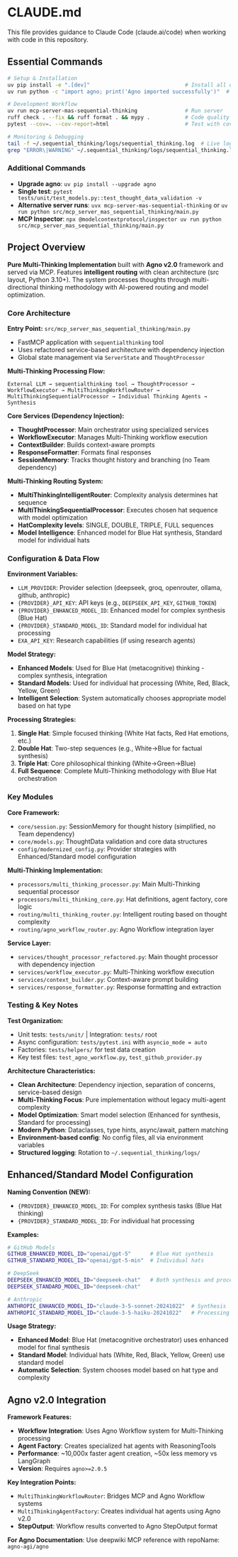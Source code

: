 # CLAUDE.md

This file provides guidance to Claude Code (claude.ai/code) when working with code in this repository.

## Essential Commands

```bash
# Setup & Installation
uv pip install -e ".[dev]"                              # Install all dependencies
uv run python -c "import agno; print('Agno imported successfully')"  # Verify setup

# Development Workflow
uv run mcp-server-mas-sequential-thinking               # Run server
ruff check . --fix && ruff format . && mypy .           # Code quality (ruff replaces black + isort)
pytest --cov=. --cov-report=html                        # Test with coverage

# Monitoring & Debugging
tail -f ~/.sequential_thinking/logs/sequential_thinking.log  # Live logs
grep "ERROR\|WARNING" ~/.sequential_thinking/logs/sequential_thinking.log  # Error search
```

### Additional Commands
- **Upgrade agno**: `uv pip install --upgrade agno`
- **Single test**: `pytest tests/unit/test_models.py::test_thought_data_validation -v`
- **Alternative server runs**: `uvx mcp-server-mas-sequential-thinking` or `uv run python src/mcp_server_mas_sequential_thinking/main.py`
- **MCP Inspector**: `npx @modelcontextprotocol/inspector uv run python src/mcp_server_mas_sequential_thinking/main.py`

## Project Overview

**Pure Multi-Thinking Implementation** built with **Agno v2.0** framework and served via MCP. Features **intelligent routing** with clean architecture (src layout, Python 3.10+). The system processes thoughts through multi-directional thinking methodology with AI-powered routing and model optimization.

### Core Architecture

**Entry Point:** `src/mcp_server_mas_sequential_thinking/main.py`
- FastMCP application with `sequentialthinking` tool
- Uses refactored service-based architecture with dependency injection
- Global state management via `ServerState` and `ThoughtProcessor`

**Multi-Thinking Processing Flow:**
```
External LLM → sequentialthinking tool → ThoughtProcessor → WorkflowExecutor → MultiThinkingWorkflowRouter → MultiThinkingSequentialProcessor → Individual Thinking Agents → Synthesis
```

**Core Services (Dependency Injection):**
- **ThoughtProcessor**: Main orchestrator using specialized services
- **WorkflowExecutor**: Manages Multi-Thinking workflow execution
- **ContextBuilder**: Builds context-aware prompts
- **ResponseFormatter**: Formats final responses
- **SessionMemory**: Tracks thought history and branching (no Team dependency)

**Multi-Thinking Routing System:**
- **MultiThinkingIntelligentRouter**: Complexity analysis determines hat sequence
- **MultiThinkingSequentialProcessor**: Executes chosen hat sequence with model optimization
- **HatComplexity levels**: SINGLE, DOUBLE, TRIPLE, FULL sequences
- **Model Intelligence**: Enhanced model for Blue Hat synthesis, Standard model for individual hats

### Configuration & Data Flow

**Environment Variables:**
- `LLM_PROVIDER`: Provider selection (deepseek, groq, openrouter, ollama, github, anthropic)
- `{PROVIDER}_API_KEY`: API keys (e.g., `DEEPSEEK_API_KEY`, `GITHUB_TOKEN`)
- `{PROVIDER}_ENHANCED_MODEL_ID`: Enhanced model for complex synthesis (Blue Hat)
- `{PROVIDER}_STANDARD_MODEL_ID`: Standard model for individual hat processing
- `EXA_API_KEY`: Research capabilities (if using research agents)

**Model Strategy:**
- **Enhanced Models**: Used for Blue Hat (metacognitive) thinking - complex synthesis, integration
- **Standard Models**: Used for individual hat processing (White, Red, Black, Yellow, Green)
- **Intelligent Selection**: System automatically chooses appropriate model based on hat type

**Processing Strategies:**
1. **Single Hat**: Simple focused thinking (White Hat facts, Red Hat emotions, etc.)
2. **Double Hat**: Two-step sequences (e.g., White→Blue for factual synthesis)
3. **Triple Hat**: Core philosophical thinking (White→Green→Blue)
4. **Full Sequence**: Complete Multi-Thinking methodology with Blue Hat orchestration

### Key Modules

**Core Framework:**
- `core/session.py`: SessionMemory for thought history (simplified, no Team dependency)
- `core/models.py`: ThoughtData validation and core data structures
- `config/modernized_config.py`: Provider strategies with Enhanced/Standard model configuration

**Multi-Thinking Implementation:**
- `processors/multi_thinking_processor.py`: Main Multi-Thinking sequential processor
- `processors/multi_thinking_core.py`: Hat definitions, agent factory, core logic
- `routing/multi_thinking_router.py`: Intelligent routing based on thought complexity
- `routing/agno_workflow_router.py`: Agno Workflow integration layer

**Service Layer:**
- `services/thought_processor_refactored.py`: Main thought processor with dependency injection
- `services/workflow_executor.py`: Multi-Thinking workflow execution
- `services/context_builder.py`: Context-aware prompt building
- `services/response_formatter.py`: Response formatting and extraction

### Testing & Key Notes

**Test Organization:**
- Unit tests: `tests/unit/` | Integration: `tests/` root
- Async configuration: `tests/pytest.ini` with `asyncio_mode = auto`
- Factories: `tests/helpers/` for test data creation
- Key test files: `test_agno_workflow.py`, `test_github_provider.py`

**Architecture Characteristics:**
- **Clean Architecture**: Dependency injection, separation of concerns, service-based design
- **Multi-Thinking Focus**: Pure implementation without legacy multi-agent complexity
- **Model Optimization**: Smart model selection (Enhanced for synthesis, Standard for processing)
- **Modern Python**: Dataclasses, type hints, async/await, pattern matching
- **Environment-based config**: No config files, all via environment variables
- **Structured logging**: Rotation to `~/.sequential_thinking/logs/`

## Enhanced/Standard Model Configuration

**Naming Convention (NEW):**
- `{PROVIDER}_ENHANCED_MODEL_ID`: For complex synthesis tasks (Blue Hat thinking)
- `{PROVIDER}_STANDARD_MODEL_ID`: For individual hat processing

**Examples:**
```bash
# GitHub Models
GITHUB_ENHANCED_MODEL_ID="openai/gpt-5"      # Blue Hat synthesis
GITHUB_STANDARD_MODEL_ID="openai/gpt-5-min"  # Individual hats

# DeepSeek
DEEPSEEK_ENHANCED_MODEL_ID="deepseek-chat"   # Both synthesis and processing
DEEPSEEK_STANDARD_MODEL_ID="deepseek-chat"

# Anthropic
ANTHROPIC_ENHANCED_MODEL_ID="claude-3-5-sonnet-20241022"  # Synthesis
ANTHROPIC_STANDARD_MODEL_ID="claude-3-5-haiku-20241022"   # Processing
```

**Usage Strategy:**
- **Enhanced Model**: Blue Hat (metacognitive orchestrator) uses enhanced model for final synthesis
- **Standard Model**: Individual hats (White, Red, Black, Yellow, Green) use standard model
- **Automatic Selection**: System chooses model based on hat type and complexity

## Agno v2.0 Integration

**Framework Features:**
- **Workflow Integration**: Uses Agno Workflow system for Multi-Thinking processing
- **Agent Factory**: Creates specialized hat agents with ReasoningTools
- **Performance**: ~10,000x faster agent creation, ~50x less memory vs LangGraph
- **Version**: Requires `agno>=2.0.5`

**Key Integration Points:**
- `MultiThinkingWorkflowRouter`: Bridges MCP and Agno Workflow systems
- `MultiThinkingAgentFactory`: Creates individual hat agents using Agno v2.0
- **StepOutput**: Workflow results converted to Agno StepOutput format

**For Agno Documentation**: Use deepwiki MCP reference with repoName: `agno-agi/agno`